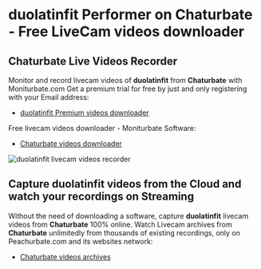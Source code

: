 # duolatinfit Performer on Chaturbate - Free LiveCam videos downloader

## Chaturbate Live Videos Recorder

Monitor and record livecam videos of **duolatinfit** from **Chaturbate** with Moniturbate.com
Get a premium trial for free by just and only registering with your Email address:
* [duolatinfit Premium videos downloader](https://moniturbate.com/request-demo-licence-key.html)

Free livecam videos downloader - Moniturbate Software:
* [Chaturbate videos downloader](https://moniturbate.com/moniturbate-download-software.html)

![duolatinfit livecam videos recorder](https://peachurnet.com/templates/moniturbate-software.png)


## Capture duolatinfit videos from the Cloud and watch your recordings on Streaming

Without the need of downloading a software, capture **duolatinfit** livecam videos from **Chaturbate** 100% online.
Watch Livecam archives from **Chaturbate** unlimitedly from thousands of existing recordings, only on Peachurbate.com and its websites network:
* [Chaturbate videos archives](https://peachurnet.com/)